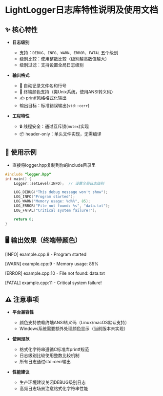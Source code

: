 # LightLogger日志库特性说明及使用文档

## ✨ 核心特性

- **日志级别**
  - 支持：`DEBUG`、`INFO`、`WARN`、`ERROR`、`FATAL` 五个级别
  - 级别比较：使用整数比较（级别越高数值越大）
  - 级别过滤：支持设置全局日志级别

- **输出格式**
  - 📍 自动记录文件名和行号
  - 🎨 终端颜色支持（类Unix系统，使用ANSI转义码）
  - ✍️ printf风格格式化输出
  - 输出目标：标准错误输出(`std::cerr`)

- **工程特性**
  - 🔒 线程安全：通过互斥锁(`mutex`)实现
  - 📦 header-only：单头文件实现，无需编译

## 🚀 使用示例
- 直接将logger.hpp复制到你的include目录里
```cpp
#include "logger.hpp"
int main() {
    Logger::setLevel(INFO);  // 设置全局日志级别

    LOG_DEBUG("This debug message won't show");
    LOG_INFO("Program started");
    LOG_WARN("Memory usage: %d%%", 85);
    LOG_ERROR("File not found: %s", "data.txt");
    LOG_FATAL("Critical system failure!");

    return 0;
}
```

## 🖥️ 输出效果（终端带颜色）
[INFO] example.cpp:8 - Program started

[WARN] example.cpp:9 - Memory usage: 85%

[ERROR] example.cpp:10 - File not found: data.txt

[FATAL] example.cpp:11 - Critical system failure!

## ⚠️ 注意事项

- **平台兼容性**
  - 颜色支持依赖终端ANSI转义码（Linux/macOS默认支持）
  - Windows系统需要额外处理颜色显示（当前版本未实现）

- **使用规范**
  - 格式化字符串遵循C标准库printf规范
  - 日志级别比较使用整数比较机制
  - 所有日志通过std::cerr输出

- **性能建议**
  - 生产环境建议关闭DEBUG级别日志
  - 高频日志场景注意格式化字符串性能
